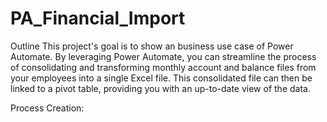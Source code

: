 # PA_Financial_Import
Outline
This project's goal is to show an business use case of Power Automate. By leveraging Power Automate, you can streamline the process of consolidating and transforming monthly account and balance files from your employees into a single Excel file. This consolidated file can then be linked to a pivot table, providing you with an up-to-date view of the data.

Process Creation:
